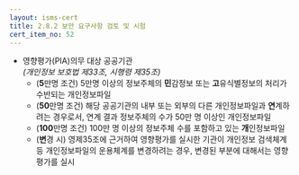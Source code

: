 ```yaml
---
layout: isms-cert
title: 2.8.2 보안 요구사항 검토 및 시험
cert_item_no: 52
---
```


- 영향평가(PIA)의무 대상 공공기관   
_(개인정보 보호법 제33조, 시행령 제35조)_  
  - (**5**만명 조건) 5만명 이상의 정보주체의 **민**감정보 또는 **고**유식별정보의 처리가 수반되는 개인정보파일
  - (**50**만명 조건) 해당 공공기관의 내부 또는 외부의 다른 개인정보파일과 **연**계하려는 경우로서, 연계 결과 정보주체의 수가 50만 명 이상인 개인정보파일
  - (**100**만명 조건) 100만 명 이상의 정보주체 수를 포함하고 있는 **개**인정보파일
  - (**변**경 시) 영제35조에 근거하여 영향평가를 실시한 기관이 개인정보 검색체계 등 개인정보파일의 운용체계를 변경하려는 경우, 변경된 부분에 대해서는 영향평가를 실시


